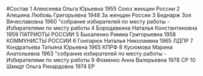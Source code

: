 #Состав
1 Алексеева Ольга Юрьевна 1955 Союз женщин России
2 Алешина Любовь Григорьевна 1948 За женщин России
3 Беднарж Зоя Вячеславовна 1960 \"собрание избирателей по месту работы - Избирателями по месту работы
4 Бородавкина Наталья Константиновна 1959 ПАТРИОТЫ РОССИИ
5 Быхаленко Римма Григорьевна 1958 КОММУНИСТЫ РОССИИ
6 Гонтарюк Наталья Николаевна 1965 ЛДПР
7 Кондратьева Татьяна Юрьевна 1965 КПРФ
8 Кусюмова Марина Анатольевна 1963 \"собрание избирателей по месту работы - Избирателями по месту работы
9 Фоменко Анна Валерьевна 1978 СР
10 Шмидт Ольга Рихардовна 1974 ЕР
